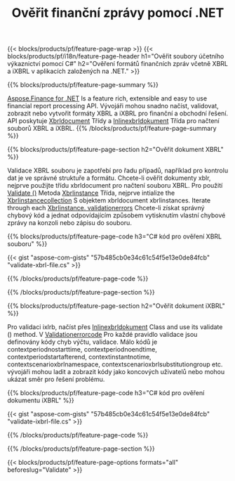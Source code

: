 ﻿---
title: Ověřit finanční zprávy pomocí .NET
url: /cs/net/validate/
description:  C# kód pro ověření finančních zpráv v souborech XBRL a iXBRL prostřednictvím knihovny .NET.
---
{{< blocks/products/pf/feature-page-wrap >}}
{{< blocks/products/pf/i18n/feature-page-header h1="Ověřit soubory účetního výkaznictví pomocí C#" h2="Ověření formátů finančních zpráv včetně XBRL a iXBRL v aplikacích založených na .NET." >}}

{{% blocks/products/pf/feature-page-summary %}}

[Aspose.Finance for .NET](https://products.aspose.com/finance/net/) Is a feature rich, extensible and easy to use financial report processing API. Vývojáři mohou snadno načíst, validovat, zobrazit nebo vytvořit formáty XBRL a iXBRL pro finanční a obchodní řešení. API poskytuje [Xbrldocument](https://apireference.aspose.com/finance/net/aspose.finance.xbrl/xbrldocument) Třídy a  [Inlinexbrldokument](https://apireference.aspose.com/finance/net/aspose.finance.xbrl.inline/inlinexbrldocument) Třída pro načtení souborů XBRL a iXBRL.
{{% /blocks/products/pf/feature-page-summary %}}

{{% blocks/products/pf/feature-page-section h2="Ověřit dokument XBRL" %}}

Validace XBRL souboru je zapotřebí pro řadu případů, například pro kontrolu dat je ve správné struktuře a formátu. Chcete-li ověřit dokumenty xblr, nejprve použijte třídu xbrldocument pro načtení souboru XBRL. Pro použití [Validate ()](https://apireference.aspose.com/finance/net/aspose.finance.xbrl/xbrlinstance/methods/validate) Metoda [Xbrlinstance](https://apireference.aspose.com/finance/net/aspose.finance.xbrl/xbrlinstance) Třída, nejprve intialize the [Xbrlinstancecollection](https://apireference.aspose.com/finance/net/aspose.finance.xbrl/xbrlinstancecollection) S objektem xbrldocument xbrlinstances. Iterate through each [Xbrlinstance. validationerrors](https://apireference.aspose.com/finance/net/aspose.finance.xbrl/xbrlinstance/properties/validationerrors) Chcete-li získat správný chybový kód a jednat odpovídajícím způsobem vytisknutím vlastní chybové zprávy na konzoli nebo zápisu do souboru.

{{% blocks/products/pf/feature-page-code h3="C# kód pro ověření XBRL souboru" %}}

{{< gist "aspose-com-gists" "57b485cb0e34c61c54f5e13e0de84fcb" "validate-xbrl-file.cs" >}} 

{{% /blocks/products/pf/feature-page-code %}}

{{% /blocks/products/pf/feature-page-section %}}

{{% blocks/products/pf/feature-page-section h2="Ověřit dokument iXBRL" %}}

Pro validaci ixlrb, načíst přes [Inlinexbrldokument](https://apireference.aspose.com/finance/net/aspose.finance.xbrl.inline/inlinexbrldocument) Class and use its validate () method. V [Validationerrorcode](https://apireference.aspose.com/finance/net/aspose.finance.xbrl.validator/validationerrorcode) Pro každé pravidlo validace jsou definovány kódy chyb výčtu, validace. Málo kódů je contextperiodnostarttime, contextperiodnoendtime, contextperiodstartafterend, contextinstantnotime, contextscenarioxbrlnamespace, contextscenarioxbrlsubstitutiongroup etc. vývojáři mohou ladit a zobrazit kódy jako koncových uživatelů nebo mohou ukázat směr pro řešení problému.

{{% blocks/products/pf/feature-page-code h3="C# kód pro ověření dokumentu iXBRL" %}}

{{< gist "aspose-com-gists" "57b485cb0e34c61c54f5e13e0de84fcb" "validate-ixbrl-file.cs" >}}

{{% /blocks/products/pf/feature-page-code %}}

{{% /blocks/products/pf/feature-page-section %}}

{{< blocks/products/pf/feature-page-options formats="all" beforeslug="Validate" >}}